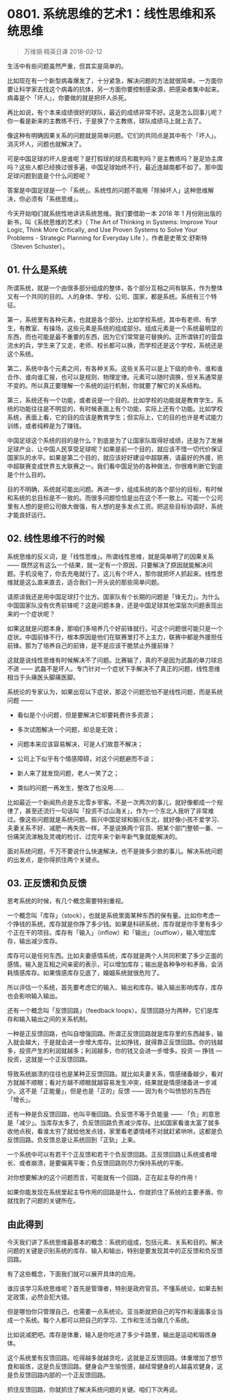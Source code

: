 # 0801. 系统思维的艺术1：线性思维和系统思维
> 万维钢·精英日课
2018-02-12

生活中有些问题虽然严重，但其实是简单的。

比如现在有一个新型病毒爆发了，十分紧急，解决问题的方法就很简单。一方面你要让科学家去找这个病毒的抗体，另一方面你要控制感染源，把感染者集中起来。病毒是个「坏人」，你要做的就是把坏人杀死。

再比如说，有个本来成绩很好的球队，最近的成绩非常不好。这是怎么回事儿呢？你一看是新来的主教练不行，于是换了个主教练，球队成绩马上就上去了。

像这种有明确因果关系的问题就是简单问题。它们的共同点是其中有个「坏人」。消灭坏人，问题也就解决了。

可是中国足球的坏人是谁呢？是打假球的球员和裁判吗？是主教练吗？是足协主席吗？这些人都已经换过很多遍，中国足球始终不行，最近连越南都不如了。那中国足球问题到底是个什么问题呢？

答案是中国足球是一个「系统」。系统性的问题不能用「除掉坏人」这种思维解决，你必须有「系统思维」。

今天开始咱们就系统性地讲讲系统思维。我们要借助一本 2018 年 1 月份刚出版的新书，叫《系统思维的艺术》（ The Art of Thinking in Systems: Improve Your Logic, Think More Critically, and Use Proven Systems to Solve Your Problems - Strategic Planning for Everyday Life ），作者是史蒂文·舒斯特（Steven Schuster）。

## 01. 什么是系统

所谓系统，就是一个由很多部分组成的整体，各个部分互相之间有联系，作为整体又有一个共同的目的。人的身体、学校、公司、国家，都是系统。系统有三个特征。

第一，系统里有各种元素，也就是各个部分。比如学校系统，其中有老师、有学生，有教室、有操场，这些元素是系统的组成部分。组成元素是一个系统最明显的东西，而也可能是最不重要的东西，因为它们常常是可替换的。正所谓铁打的营盘流水的兵，学生来了又走，老师、校长都可以换，而学校还是这个学校，系统还是这个系统。

第二，系统中各个元素之间，有各种关系。这些关系可以是上下级的命令、谁和谁合作、谁向谁汇报，也可以是规则、物理定律。元素可以随时调换，但关系通常是不变的。所以真正要理解一个系统的运行机制，你就要了解它的关系结构。

第三，系统还有一个功能，或者说是一个目的。比如学校的功能就是教育学生。系统的功能往往是不明显的，有时候表面上有个功能，实际上还有个功能。比如学校系统，表面上看，它的目的应该是教育学生；但实际上，它的目的也许是考试能力训练，或者纯粹是为了赚钱。

中国足球这个系统的目的是什么？到底是为了让国家队取得好成绩，还是为了发展足球产业、让中国人民享受足球呢？如果是前一个目的，就应该不惜一切代价保证国家队的水平。如果是第二个目的，就应该好好建设中超联赛，请最好的外援，把中超联赛变成世界五大联赛之一。我们看中国足协的各种做法，你很难判断它到底是个什么目的。

目的不明确，系统就可能出问题。再进一步，组成系统的各个部分的目标，有时候和系统的总目标是不一致的。而很多问题恰恰是出在这个不一致上。可能一个公司里有人想的是把公司做大做强，有人想的是多发点工资。把这些目标协调好，系统才能良好运行。

## 02. 线性思维不行的时候

系统思维的反义词，是「线性思维」。所谓线性思维，就是简单明了的因果关系 —— 既然这有这么一个结果，就一定有一个原因，只要解决了原因就能解决问题。手机没电了，你去充电就行了。这儿有个坏人，那你就把坏人抓起来。线性思维就是这么直来直去，适合我们一开头说的那些简单问题。

请原谅我还是用中国足球打个比方。国家队有个长期的问题是「锋无力」。为什么中国国家队没有优秀前锋呢？这是问题本身，还是中国足球其他深层次问题表现出来的一个症状呢？

如果这就是问题本身，那咱们多培养几个好前锋就行。可这个问题很可能只是一个症状。中国前锋不行，根本原因是他们在联赛里打不上主力，联赛中都是外援担任前锋。那为了培养自己的前锋，是不是应该干脆禁止外援前锋？

这就是说线性思维有时候解决不了问题。比赛输了，真的不是因为武磊的单刀球总不进 —— 武磊不是坏人。专门针对一个症状下手解决不了真正的问题，线性思维相当于头痛医头脚痛医脚。

系统论的专家认为，如果出现以下症状，那这个问题恐怕不是线性问题，而是系统问题 ——

* 看似是个小问题，但是要解决它却要耗费许多资源；

* 多次试图解决一个问题，却总是无效；
* 问题本来应该容易解决，可是人们故意不解决；
* 公司上下似乎有个情感障碍，对这个问题避而不谈；
* 新人来了就发现问题，老人一笑了之；
* 类似的问题一再发生，整改了也没用……

比如最近一个新闻热点是东北雪乡宰客。不是一次两次的事儿，就好像都成一个规律了，甚至还流行一句话叫「投资不过山海关」，作为一个东北人我听了非常难过。像这些问题就是系统问题。振兴中国足球和振兴东北，就好像小孩不爱学习、夫妻关系不好、减肥一再失败一样，不是说换两个官员、把某个部门整顿一番、一份痛哭流涕触及灵魂的检讨、过完年来个新年新气象就能解决的。

面对系统问题，千万不要说什么快速解决，也不是拨多少款的事儿。解决系统问题的出发点，是你得抓住两个关键点。

## 03. 正反馈和负反馈

思考系统的时候，有几个概念需要特别重视。

一个概念叫「库存」（stock），也就是系统里面某种东西的保有量。比如你考虑一个挣钱的系统，库存就是你挣了多少钱。如果是科研系统，库存就是你手里有多少个正在干的项目。库存有「输入」（inflow）和「输出」（outflow），输入增加库存，输出减少库存。

库存可以是任何东西。比如夫妻感情系统，库存就是两个人共同积累了多少正面的感情。输入是互相之间亲密的表示，可以增加库存；输出是各种争吵和矛盾，会消耗情感库存。如果情感库存见底了，婚姻系统就很危险了。

所以评估一个系统，首先要考虑它的输入、输出和库存。输入输出影响库存，库存也会影响输入输出。

还有一个概念叫「反馈回路」（feedback loops）。反馈回路分为两种，它们是库存和输入输出之间的关系机制。

一种是正反馈回路，也叫自增强回路。所谓正反馈回路就是库存里的东西越多，输入就会越大，于是就会进一步增大库存。比如挣钱，就得靠正反馈回路。你的钱越多，投资产生的利润就越多；利润越多，你的钱又会进一步增多。投资 — 挣钱 — 投资，这就是一个正反馈回路。

导致系统崩溃的往往也是某种正反馈回路。就比如夫妻关系，情感储备越少，看对方就越不顺眼；看对方越不顺眼就越容易发生冲突，结果就是情感储备进一步减少。这不是「正能量」，但是也是「正的」反馈 —— 因为有个叫愤怒的东西在「增长」。

还有一种是负反馈回路，也叫平衡回路。负反馈不等于负能量 —— 「负」的意思是「减少」。当库存太多了，负反馈回路负责减少库存。比如国家看谁太富了就多收他点税，看谁太穷了就给他发点钱，家里看老婆情绪不对就赶紧哄哄，这都是负反馈回路。负反馈总是让系统回到「正轨」上来。

一个系统中可以有若干个正反馈和若干个负反馈回路。正反馈回路让系统或者增长、或者崩溃，是要偏离平衡；负反馈回路则尽力保持系统的平衡。

对你想要解决的这个问题而言，可能就有一个回路，正在起主导的作用！

如果你能发现在系统里起主导作用的回路是什么，你就抓住了系统的主要矛盾，你就找到了问题的关键所在。

## 由此得到

今天我们讲了系统思维最基本的概念：系统的组成，包括元素、关系和目的。解决问题的关键是识别系统的库存、输入和输出，特别是要发现其中的正反馈和负反馈回路。

有了这些概念，下面我们就可以展开具体的应用。

谁应该学习系统思维呢？首先是管理者，特别是政府官员。不懂系统论，如果去制定政策，必然会犯大错。

但是哪怕你只管理自己，也需要一点系统论。亚当斯就把自己的写作和漫画事业当成一个系统。每个人都可以把自己的学习、工作和生活当做几个系统。

比如说减肥吧。库存是体重，输入是你吃进了多少卡路里，输出是运动和锻炼身体。

这个系统里有反馈回路。吃得越多就越贪吃，这就是正反馈回路。体重增加了想节食和锻炼，这是负反馈回路。健身会产生愉悦感，越经常健身的人越喜欢健身，这是负反馈回路内部的一个正反馈回路。

抓住反馈回路，你就抓住了解决系统问题的关键。咱们下次再说。



